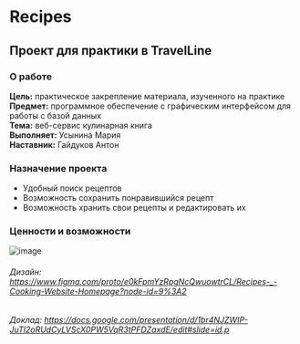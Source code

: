 # Recipes  
## Проект для практики в TravelLine

### О работе

**Цель:** практическое закрепление материала, изученного на практике  
**Предмет:** программное обеспечение с графическим интерфейсом для работы с базой данных  
**Тема:** веб-сервис кулинарная книга  
**Выполняет:** Усынина Мария  
**Наставник:** Гайдуков Антон

### Назначение проекта

- Удобный поиск рецептов  
- Возможность сохранить понравившийся рецепт  
- Возможность хранить свои рецепты и редактировать их 

### Ценности и возможности

![image](https://user-images.githubusercontent.com/79213041/194746797-27470272-c818-4d06-935a-54ef6d99a55c.png)

###### Дизайн: https://www.figma.com/proto/e0kFpmYzRpgNcQwuowtrCL/Recipes-_-Cooking-Website-Homepage?node-id=9%3A2
###### Доклад: https://docs.google.com/presentation/d/1br4NJZWIP-JuTl2oRUdCyLVScX0PW5VqR3tPFDZaxdE/edit#slide=id.p
